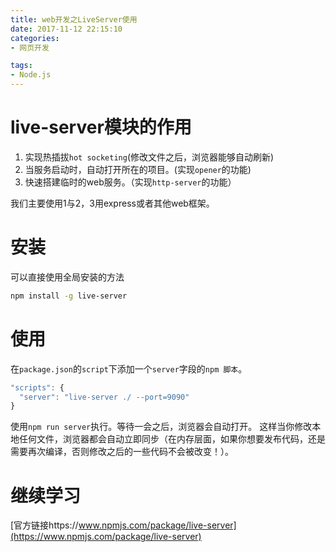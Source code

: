 ```yaml
---
title: web开发之LiveServer使用
date: 2017-11-12 22:15:10
categories:
- 网页开发

tags:
- Node.js
---
```

# live-server模块的作用
1. 实现热插拔`hot socketing`(修改文件之后，浏览器能够自动刷新)
2. 当服务启动时，自动打开所在的项目。(实现`opener`的功能)
3. 快速搭建临时的web服务。（实现`http-server`的功能）
<!-- more -->
我们主要使用1与2，3用express或者其他web框架。
# 安装
可以直接使用全局安装的方法
```bash
npm install -g live-server
```

# 使用
在`package.json`的`script`下添加一个`server`字段的`npm 脚本`。
```js
"scripts": {
  "server": "live-server ./ --port=9090"
}
```
使用`npm run server`执行。等待一会之后，浏览器会自动打开。
这样当你修改本地任何文件，浏览器都会自动立即同步（在内存层面，如果你想要发布代码，还是需要再次编译，否则修改之后的一些代码不会被改变！）。

# 继续学习
[官方链接https://www.npmjs.com/package/live-server](https://www.npmjs.com/package/live-server)